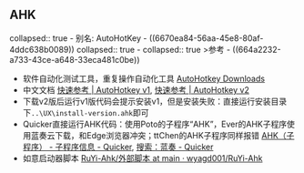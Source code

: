## AHK
collapsed:: true
	- 别名: AutoHotKey
	- ((6670ea84-56aa-45e8-80af-4ddc638b0089))
	  collapsed:: true
		- collapsed:: true
		  >参考
			- ((664a2232-a733-43ce-a648-33eca481c0be))
- 软件自动化测试工具，重复操作自动化工具 [AutoHotkey Downloads](https://www.autohotkey.com/download/)
- 中文文档 [快速参考 | AutoHotkey v1](https://wyagd001.github.io/zh-cn/docs/index.htm), [快速参考 | AutoHotkey v2](https://wyagd001.github.io/v2/docs/index.htm)
- 下载v2版后运行v1版代码会提示安装v1，但是安装失败：直接运行安装目录下`..\UX\install-version.ahk`即可
- Quicker直接运行AHK代码：使用Poto的子程序“AHK”，Ever的AHK子程序使用蓝奏云下载，和Edge浏览器冲突；ttChen的AHK子程序同样报错  [AHK（子程序） - 子程序信息 - Quicker](https://getquicker.net/SubProgram?id=9e59777f-80c2-4123-3679-08da24d7c3aa), [搜索：蓝奏 - Quicker](https://getquicker.net/Search?keyword=%E8%93%9D%E5%A5%8F&t=QaQuestion)
- 如意启动器脚本 [RuYi-Ahk/外部脚本 at main · wyagd001/RuYi-Ahk](https://github.com/wyagd001/RuYi-Ahk/tree/main/%E5%A4%96%E9%83%A8%E8%84%9A%E6%9C%AC)